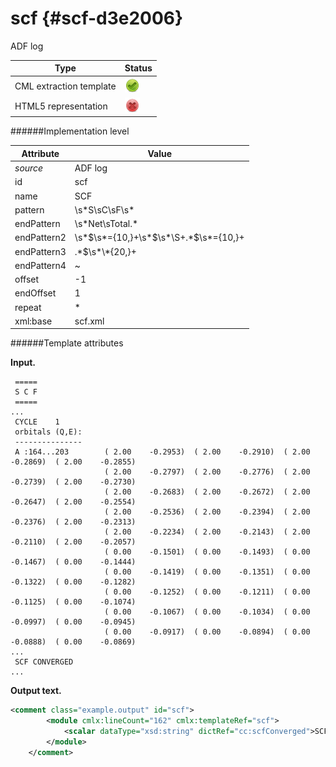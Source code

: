 # scf {#scf-d3e2006}

ADF log


| Type                                                                                                                                                | Status                                                                                                                                              |
|----|----|
| CML extraction template                                                                                                                             | ![](/imgs/Total.png)                                                                                                                                |
| HTML5 representation                                                                                                                                | ![](/imgs/None.png)                                                                                                                                 |

######Implementation level

| Attribute                                                                                                                                           | Value                                                                                                                                               |
|----|----|
| *source*                                                                                                                                            | ADF log                                                                                                                                             |
| id                                                                                                                                                  | scf                                                                                                                                                 |
| name                                                                                                                                                | SCF                                                                                                                                                 |
| pattern                                                                                                                                             | \\s\*S\\sC\\sF\\s\*                                                                                                                                 |
| endPattern                                                                                                                                          | \\s\*Net\\sTotal.\*                                                                                                                                 |
| endPattern2                                                                                                                                         | \\s\*\$\\s\*={10,}+\\s\*\$\\s\*\\S+.\*\$\\s\*={10,}+                                                                                                |
| endPattern3                                                                                                                                         | .\*\$\\s\*\\\*{20,}+                                                                                                                                |
| endPattern4                                                                                                                                         | \~                                                                                                                                                  |
| offset                                                                                                                                              | -1                                                                                                                                                  |
| endOffset                                                                                                                                           | 1                                                                                                                                                   |
| repeat                                                                                                                                              | \*                                                                                                                                                  |
| xml:base                                                                                                                                            | scf.xml                                                                                                                                             |

######Template attributes

**Input.**

     =====
     S C F
     =====
    ...
     CYCLE    1
     orbitals (Q,E):
     ---------------
     A :164...203        ( 2.00    -0.2953)  ( 2.00    -0.2910)  ( 2.00    -0.2869)  ( 2.00    -0.2855)
                         ( 2.00    -0.2797)  ( 2.00    -0.2776)  ( 2.00    -0.2739)  ( 2.00    -0.2730)
                         ( 2.00    -0.2683)  ( 2.00    -0.2672)  ( 2.00    -0.2647)  ( 2.00    -0.2554)
                         ( 2.00    -0.2536)  ( 2.00    -0.2394)  ( 2.00    -0.2376)  ( 2.00    -0.2313)
                         ( 2.00    -0.2234)  ( 2.00    -0.2143)  ( 2.00    -0.2110)  ( 2.00    -0.2057)
                         ( 0.00    -0.1501)  ( 0.00    -0.1493)  ( 0.00    -0.1467)  ( 0.00    -0.1444)
                         ( 0.00    -0.1419)  ( 0.00    -0.1351)  ( 0.00    -0.1322)  ( 0.00    -0.1282)
                         ( 0.00    -0.1252)  ( 0.00    -0.1211)  ( 0.00    -0.1125)  ( 0.00    -0.1074)
                         ( 0.00    -0.1067)  ( 0.00    -0.1034)  ( 0.00    -0.0997)  ( 0.00    -0.0945)
                         ( 0.00    -0.0917)  ( 0.00    -0.0894)  ( 0.00    -0.0888)  ( 0.00    -0.0869)
    ...
     SCF CONVERGED
    ... 
        

**Output text.**

```xml
<comment class="example.output" id="scf">
        <module cmlx:lineCount="162" cmlx:templateRef="scf"> 
            <scalar dataType="xsd:string" dictRef="cc:scfConverged">SCF CONVERGED</scalar>
        </module>
    </comment>
```
